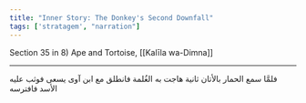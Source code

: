 ```yaml
---
title: "Inner Story: The Donkey's Second Downfall"
tags: ['stratagem', "narration"]
---
```


 Section 35 in 8) Ape and Tortoise, [[Kalīla wa-Dimna]]

---
فلمَّا سمع الحمار بالأتان ثانية هاجت به الغُلمة فانطلق مع ابن آوى يسعى فوثب عليه الأسد فافترسه
